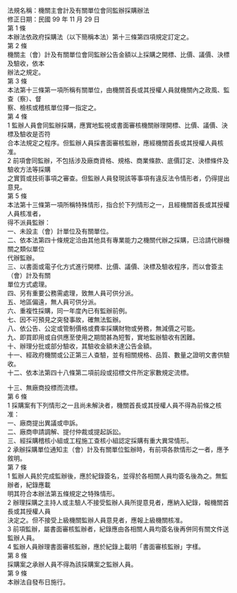 法規名稱：機關主會計及有關單位會同監辦採購辦法  
修正日期：民國 99 年 11 月 29 日  
第 1 條  
本辦法依政府採購法（以下簡稱本法）第十三條第四項規定訂定之。  
第 2 條  
機關主（會）計及有關單位會同監辦公告金額以上採購之開標、比價、議價、決標及驗收，依本  
辦法之規定。  
第 3 條  
本法第十三條第一項所稱有關單位，由機關首長或其授權人員就機關內之政風、監查（察）、督  
察、檢核或稽核單位擇一指定之。  
第 4 條  
1 監辦人員會同監辦採購，應實地監視或書面審核機關辦理開標、比價、議價、決標及驗收是否符  
合本法規定之程序。但監辦人員採書面審核監辦，應經機關首長或其授權人員核准。  
2 前項會同監辦，不包括涉及廠商資格、規格、商業條款、底價訂定、決標條件及驗收方法等採購  
之實質或技術事項之審查。但監辦人員發現該等事項有違反法令情形者，仍得提出意見。  
第 5 條  
本法第十三條第一項所稱特殊情形，指合於下列情形之一，且經機關首長或其授權人員核准者，  
得不派員監辦：  
一、未設主（會）計單位及有關單位。  
二、依本法第四十條規定洽由其他具有專業能力之機關代辦之採購，已洽請代辦機關之類似單位  
代辦監辦。  
三、以書面或電子化方式進行開標、比價、議價、決標及驗收程序，而以會簽主（會）計及有關  
單位方式處理。  
四、另有重要公務需處理，致無人員可供分派。  
五、地區偏遠，無人員可供分派。  
六、重複性採購，同一年度內已有監辦前例。  
七、因不可預見之突發事故，確無法監辦。  
八、依公告、公定或管制價格或費率採購財物或勞務，無減價之可能。  
九、即買即用或自供應至使用之期間甚為短暫，實地監辦驗收有困難。  
十、辦理分批或部分驗收，其驗收金額未達公告金額。  
十一、經政府機關或公正第三人查驗，並有相關規格、品質、數量之證明文書供驗收。  
十二、依本法第四十八條第二項前段或招標文件所定家數規定流標。  


十三、無廠商投標而流標。  
第 6 條  
1 採購案有下列情形之一且尚未解決者，機關首長或其授權人員不得為前條之核准：  
一、廠商提出異議或申訴。  
二、廠商申請調解、提付仲裁或提起訴訟。  
三、經採購稽核小組或工程施工查核小組認定採購有重大異常情形。  
2 承辦採購單位通知主（會）計及有關單位監辦時，有前項各款情形之一者，應予敘明。  
第 7 條  
1 監辦人員於完成監辦後，應於紀錄簽名，並得於各相關人員均簽名後為之。無監辦者，紀錄應載  
明其符合本辦法第五條規定之特殊情形。  
2 辦理採購之主持人或主驗人不接受監辦人員所提意見者，應納入紀錄，報機關首長或其授權人員  
決定之。但不接受上級機關監辦人員意見者，應報上級機關核准。  
3 前項監辦，屬書面審核監辦者，紀錄應由各相關人員均簽名後再併同有關文件送監辦人員。  
4 監辦人員辦理書面審核監辦，應於紀錄上載明「書面審核監辦」字樣。  
第 8 條  
採購案之承辦人員不得為該採購案之監辦人員。  
第 9 條  
本辦法自發布日施行。  


